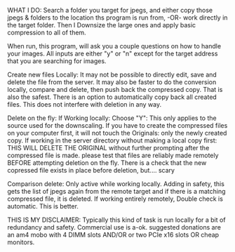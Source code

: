 WHAT I DO: Search a folder you target for jpegs, and either copy those jpegs & folders to the location ths program is run from, -OR- work directly in the target folder. Then I Downsize the large ones and apply basic compression to all of them. 

When run, this program, will ask you a couple questions on how to handle your images.  All inputs are either "y" or "n" except for the target address that you are searching for images.  

Create new files Locally: It may not be possible to directly edit, save and delete the file from the server. It may also be faster to do the conversion locally, compare and delete, then push back the compressed copy. That is also the safest. There is an option to automatically copy back all created files. This does not interfere with deletion in any way. 

Delete on the fly: 
  If Working locally:
      Choose "Y": This only applies to the source used for the downscaling. If you have to create the compressed files on your computer first, it will not touch the Originals: only the newly created copy. 
  If working in the server directory without making a local copy first: 
      THIS WILL DELETE THE ORIGINAL without further prompting after the compressed file is made. please test that files are reliably made remotely BEFORE attempting deletion on the fly. There is a check that the new copressed file exists in place before deletion, but.... scary
      

Comparison delete: 
  Only active while working locally. Adding in safety, this gets the list of jpegs again from the remote target and if there is a matching compressed file, it is deleted. If working entirely remotely, Double check is automatic. This is better. 

THIS IS MY DISCLAIMER:
Typically this kind of task is run locally for a bit of redundancy and safety.
Commercial use is a-ok. suggested donations are an am4 mobo with 4 DIMM slots AND/OR or two PCIe x16 slots OR cheap monitors.
 

